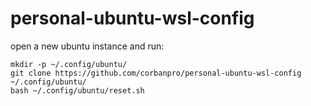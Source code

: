 # personal-ubuntu-wsl-config

open a new ubuntu instance and run:

```
mkdir -p ~/.config/ubuntu/
git clone https://github.com/corbanpro/personal-ubuntu-wsl-config ~/.config/ubuntu/
bash ~/.config/ubuntu/reset.sh
```
